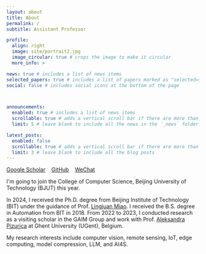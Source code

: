 ```yaml
---
layout: about
title: About
permalink: /
subtitle: Assistant Professor

profile:
  align: right
  image: site/portrait2.jpg
  image_circular: true # crops the image to make it circular
  more_info: >

news: true # includes a list of news items
selected_papers: true # includes a list of papers marked as "selected={true}"
social: false # includes social icons at the bottom of the page



announcements:
  enabled: true # includes a list of news items
  scrollable: true # adds a vertical scroll bar if there are more than 3 news items
  limit: 5 # leave blank to include all the news in the `_news` folder

latest_posts:
  enabled: false
  scrollable: true # adds a vertical scroll bar if there are more than 3 new posts items
  limit: 3 # leave blank to include all the blog posts
---
```


[Google Scholar](https://scholar.google.com/citations?user=zQCpqs8AAAAJ&hl) &nbsp;&nbsp; [GitHub](https://github.com/ming71) &nbsp;&nbsp; [WeChat](assets\img\site\wechat.jpg)

I'm going to join the College of Computer Science, Beijing University of Technology (BJUT) this year. 

In 2024, I received the Ph.D. degree from  Beijing Institute of Technology (BIT) under the guidance of Prof. [Lingjuan Miao](https://ac.bit.edu.cn/szdw/jsml/dhzdykzyjs1/f6bce95984dc4b34ada4be9101329eb3.htm). I received the B.S. degree in Automation from BIT in 2018. From 2022 to 2023, I conducted research as a visiting scholar in the GAIM Group and work with Prof. [Aleksandra Pizurica](https://telin.ugent.be/~sanja/) at Ghent University (UGent), Belgium. 

My research interests include computer vision, remote sensing, IoT, edge computing, model compression, LLM, and AI4S. 






